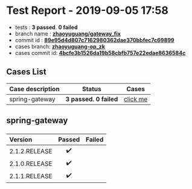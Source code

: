# Test Report - 2019-09-05 17:58

- tests  : **3 passed**. **0 failed**
- branch name : **[zhaoyuguang/gateway_fix](https://github.com/apache/incubator-skywalking/tree/zhaoyuguang/gateway_fix)**
- commit id : **[89e95d4d807c7162980362dae370bbfec7c69899](https://github.com/apache/incubator-skywalking/commit/89e95d4d807c7162980362dae370bbfec7c69899)**
- cases branch: **[zhaoyuguang-op_zk](https://github.com/SkywalkingTest/skywalking-autotest-scenarios/tree/zhaoyuguang-op_zk)**
- cases commit id: **[4bcfe3b1526da19b58cbfb757e22edae8636584c](https://github.com/SkywalkingTest/skywalking-autotest-scenarios/commit/4bcfe3b1526da19b58cbfb757e22edae8636584c)**

## Cases List

| Case description | Status | Cases|
|:-----|:-----:|:-----:|
|spring-gateway| **3 passed. 0 failed**| [click me](#spring-gateway) |

## spring-gateway

### 
|  Version     | Passed | Failed|
|:------------- |:-------:|:-----:|
| 2.1.2.RELEASE  | :heavy_check_mark:||
| 2.1.0.RELEASE  | :heavy_check_mark:||
| 2.1.1.RELEASE  | :heavy_check_mark:||

